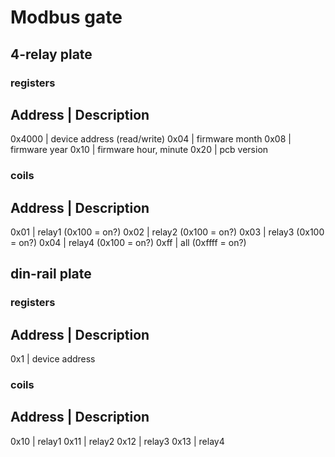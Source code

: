 # Modbus gate

## 4-relay plate

### registers
Address | Description
---
0x4000 | device address (read/write)
0x04 | firmware month
0x08 | firmware year
0x10 | firmware hour, minute
0x20 | pcb version

### coils
Address | Description
---
0x01 | relay1 (0x100 = on?)
0x02 | relay2 (0x100 = on?)
0x03 | relay3 (0x100 = on?)
0x04 | relay4 (0x100 = on?)
0xff | all (0xffff = on?)

## din-rail plate

### registers
Address | Description
---
0x1 | device address

### coils
Address | Description
---
0x10 | relay1
0x11 | relay2
0x12 | relay3
0x13 | relay4


